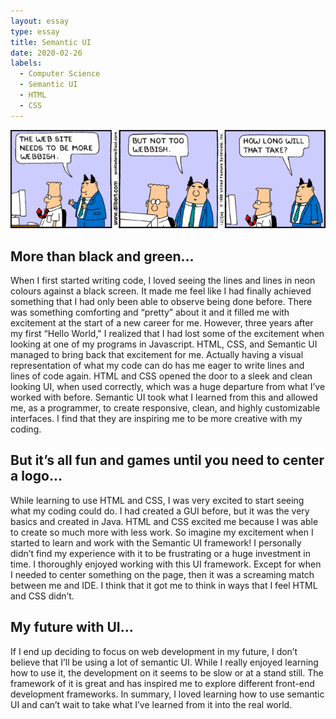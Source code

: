 ```yaml
---
layout: essay
type: essay
title: Semantic UI
date: 2020-02-26
labels:
  - Computer Science
  - Semantic UI
  - HTML
  - CSS
---
```


<img class="ui large right spaced image" src="../images/webbish-web-design-comic.gif">

## More than black and green…

When I first started writing code, I loved seeing the lines and lines in neon colours against a black screen. It made me feel like I had finally achieved something that I had only been able to observe being done before. There was something comforting and “pretty” about it and it filled me with excitement at the start of a new career for me. However, three years after my first “Hello World," I realized that I had lost some of the excitement when looking at one of my programs in Javascript. HTML, CSS, and Semantic UI managed to bring back that excitement for me. Actually having a visual representation of what my code can do has me eager to write lines and lines of code again. HTML and CSS opened the door to a sleek and clean looking UI, when used correctly, which was a huge departure from what I’ve worked with before. Semantic UI took what I learned from this and allowed me, as a programmer, to create responsive, clean, and highly customizable interfaces. I find that they are inspiring me to be more creative with my coding.  

## But it’s all fun and games until you need to center a logo... 

While learning to use HTML and CSS, I was very excited to start seeing what my coding could do. I had created a GUI before, but it was the very basics and created in Java. HTML and CSS excited me because I was able to create so much more with less work. So imagine my excitement when I started to learn and work with the Semantic UI framework! I personally didn’t find my experience with it to be frustrating or a huge investment in time. I thoroughly enjoyed working with this UI framework. Except for when I needed to center something on the page, then it was a screaming match between me and IDE. I think that it got me to think in ways that I feel HTML and CSS didn’t. 

## My future with UI...

If I end up deciding to focus on web development in my future, I don’t believe that I’ll be using a lot of semantic UI. While I really enjoyed learning how to use it, the development on it seems to be slow or at a stand still. The framework of it is great and has inspired me to explore different front-end development frameworks. In summary, I loved learning how to use semantic UI and can’t wait to take what I’ve learned from it into the real world. 
